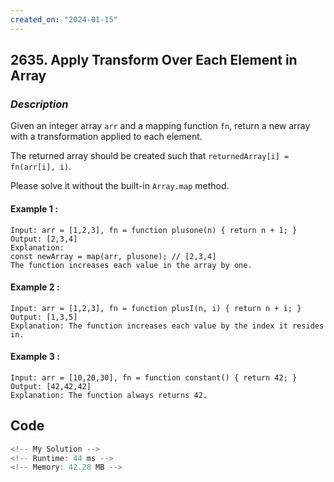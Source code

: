 ```yaml
---
created_on: "2024-01-15"
---
```


## 2635. Apply Transform Over Each Element in Array


### _Description_

Given an integer array `arr` and a mapping function `fn`, return a new array with a transformation applied to each element.

The returned array should be created such that `returnedArray[i] = fn(arr[i], i)`.

Please solve it without the built-in `Array.map` method.


#### Example 1 :
```
Input: arr = [1,2,3], fn = function plusone(n) { return n + 1; }
Output: [2,3,4]
Explanation:
const newArray = map(arr, plusone); // [2,3,4]
The function increases each value in the array by one. 
```

#### Example 2 :
```
Input: arr = [1,2,3], fn = function plusI(n, i) { return n + i; }
Output: [1,3,5]
Explanation: The function increases each value by the index it resides in.
```

#### Example 3 :
```
Input: arr = [10,20,30], fn = function constant() { return 42; }
Output: [42,42,42]
Explanation: The function always returns 42.
```



## Code

```JavaScript
<!-- My Solution -->
<!-- Runtime: 44 ms -->
<!-- Memory: 42.28 MB -->



```

